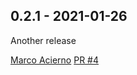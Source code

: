 
0.2.1 - 2021-01-26
------------------

Another release

[Marco Acierno](https://github.com/marcoacierno) [PR #4](https://github.com/marcoacierno/test-stuff-repo/pull/4/)

